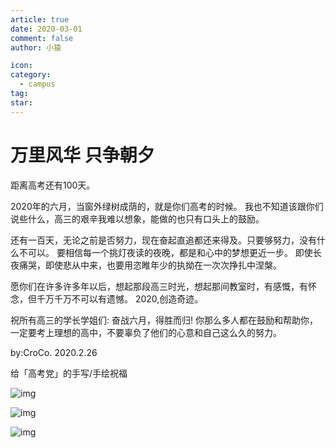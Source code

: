 ```yaml
---
article: true
date: 2020-03-01
comment: false
author: 小猿

icon:
category:
  - campus
tag:
star:
---
```


# 万里风华  只争朝夕

距离高考还有100天。

2020年的六月，当窗外绿树成荫的，就是你们高考的时候。 我也不知道该跟你们说些什么，高三的艰辛我难以想象，能做的也只有口头上的鼓励。

<!-- more -->

还有一百天，无论之前是否努力，现在奋起直追都还来得及。只要够努力，没有什么不可以。 要相信每一个挑灯夜读的夜晚，都是和心中的梦想更近一步。 即使长夜痛哭，即使悲从中来，也要用恣睢年少的执拗在一次次挣扎中涅槃。

愿你们在许多许多年以后，想起那段高三时光，想起那间教室时，有感慨，有怀念，但千万千万不可以有遗憾。 2020,创造奇迹。

祝所有高三的学长学姐们: 奋战六月，得胜而归! 你那么多人都在鼓励和帮助你，一定要考上理想的高中，不要辜负了他们的心意和自己这么久的努力。

by:CroCo. 2020.2.26

给「高考党」的手写/手绘祝福

![img](http://zt-cdn.zuowenzhitiao.com/paragraphImage/20200226/42ab395bd52c4bae9d85acc5120fee63.png)

![img](http://zt-cdn.zuowenzhitiao.com/paragraphImage/20200226/c811f0f299944d82a66bd621460b7b1a.png)

![img](http://zt-cdn.zuowenzhitiao.com/paragraphImage/20200226/d6b191b0dbfe4cf7953603a02c1475b3.png)